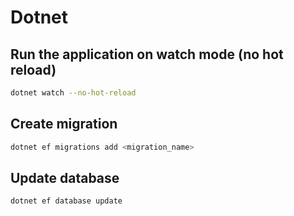 # Dotnet

## Run the application on watch mode (no hot reload)
```bash
dotnet watch --no-hot-reload
```

## Create migration
```bash
dotnet ef migrations add <migration_name>
```

## Update database
```bash
dotnet ef database update
```